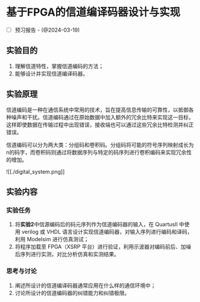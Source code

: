 # 基于FPGA的信道编译码器设计与实现

- [ ] 预习报告 - (@2024-03-19)
## 实验目的

1. 理解信道特性，掌握信道编码的方法；
2. 能够设计并实现信道编译码器。
## 实验原理

信道编码是一种在通信系统中常用的技术，旨在提高信息传输的可靠性，以抵御各种噪声和干扰。信道编码通过在原始数据中加入额外的冗余比特来实现这一目标，这样即使数据在传输过程中出现错误，接收端也可以通过这些冗余比特检测并纠正错误。

信道编码可以分为两大类：分组码和卷积码。分组码将可能的符号序列映射成长为n的码字，而卷积码则通过将数据序列与特定的码序列进行卷积编码来实现冗余性的增加。

![[./digital_system.png]]
## 实验内容

### 实验任务

1. 将**实验2**中信源编码后的码元序列作为信道编码器的输入，在 QuartusII 中使用 verilog 或 VHDL 语言设计实现信道编码器，对输入序列进行编码和译码，利用 Modelsim 进行仿真测试；
2. 将程序加载至 FPGA（XSRP 平台）进行验证，利用示波器对编码前后、加噪后序列进行实测，对比分析仿真和实测结果。

### 思考与讨论

1. 阐述所设计的信道编译码器通常应用在什么样的通信环境中；
2. 讨论所设计的信道编码器的纠错能力和纠错极限。


